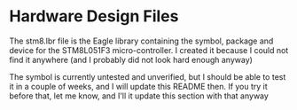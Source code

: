 Hardware Design Files
=====================

The stm8.lbr file is the Eagle library containing the symbol, package and device for the STM8L051F3 micro-controller. I created it because I could not find it anywhere (and I probably did not look hard enough anyway)

The symbol is currently untested and unverified, but I should be able to test it in a couple of weeks, and I will update this README then. If you try it before that, let me know, and I'll it update this section with that anyway